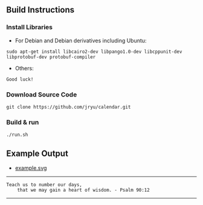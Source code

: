 ## Build Instructions ##

### Install Libraries ###
* For Debian and Debian derivatives including Ubuntu:
```
sudo apt-get install libcairo2-dev libpango1.0-dev libcppunit-dev libprotobuf-dev protobuf-compiler
```

* Others:
```
Good luck!
```

### Download Source Code ###
```
git clone https://github.com/jryu/calendar.git
```

### Build & run
```
./run.sh
```

## Example Output ##
* [example.svg](http://jryu.net/calendar/example.svg)

---
```
Teach us to number our days,
    that we may gain a heart of wisdom. - Psalm 90:12
```
---
